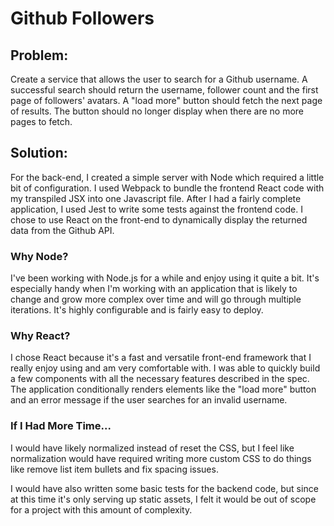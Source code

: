 # Github Followers

## Problem:
Create a service that allows the user to search for a Github username. A successful search should return the username, follower count and the first page of followers' avatars. A "load more" button should fetch the next page of results. The button should no longer display when there are no more pages to fetch.

## Solution:
For the back-end, I created a simple server with Node which required a little bit of configuration. I used Webpack to bundle the frontend React code with my transpiled JSX into one Javascript file. After I had a fairly complete application, I used Jest to write some tests against the frontend code. I chose to use React on the front-end to dynamically display the returned data from the Github API.

### Why Node?
I've been working with Node.js for a while and enjoy using it quite a bit. It's especially handy when I'm working with an application that is likely to change and grow more complex over time and will go through multiple iterations. It's highly configurable and is fairly easy to deploy.

### Why React?
I chose React because it's a fast and versatile front-end framework that I really enjoy using and am very comfortable with. I was able to quickly build a few components with all the necessary features described in the spec. The application conditionally renders elements like the "load more" button and an error message if the user searches for an invalid username.

### If I Had More Time...

I would have likely normalized instead of reset the CSS, but I feel like normalization would have required writing more custom CSS to do things like remove list item bullets and fix spacing issues.

I would have also written some basic tests for the backend code, but since at this time it's only serving up static assets, I felt it would be out of scope for a project with this amount of complexity.